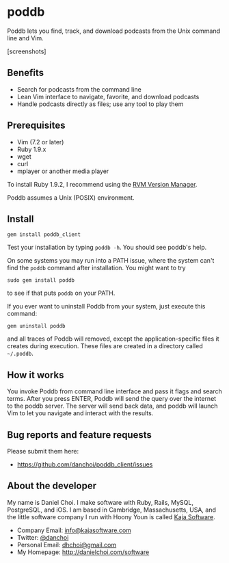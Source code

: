 # poddb

Poddb lets you find, track, and download podcasts from the Unix command line and Vim.

[screenshots]


## Benefits

* Search for podcasts from the command line
* Lean Vim interface to navigate, favorite, and download podcasts
* Handle podcasts directly as files; use any tool to play them


## Prerequisites

* Vim (7.2 or later)
* Ruby 1.9.x
* wget
* curl
* mplayer or another media player

To install Ruby 1.9.2, I recommend using the [RVM Version Manager][rvm].

[rvm]:http://rvm.beginrescueend.com

Poddb assumes a Unix (POSIX) environment.


## Install

    gem install poddb_client

Test your installation by typing `poddb -h`. You should see poddb's help.

On some systems you may run into a PATH issue, where the system can't find the
`poddb` command after installation. You might want to try 

    sudo gem install poddb

to see if that puts `poddb` on your PATH.

If you ever want to uninstall Poddb from your system, just execute this command:

    gem uninstall poddb

and all traces of Poddb will removed, except the application-specific files it
creates during execution. These files are created in a directory called `~/.poddb`.


## How it works

You invoke Poddb from command line interface and pass it flags and search
terms. After you press ENTER, Poddb will send the query over the internet to
the poddb server. The server will send back data, and poddb will launch Vim
to let you navigate and interact with the results.




## Bug reports and feature requests

Please submit them here:

* <https://github.com/danchoi/poddb_client/issues>


## About the developer

My name is Daniel Choi. I make software with Ruby, Rails, MySQL, PostgreSQL,
and iOS. I am based in Cambridge, Massachusetts, USA, and the little software
company I run with Hoony Youn is called [Kaja
Software](http://kajasoftware.com). 

* Company Email: info@kajasoftware.com
* Twitter: [@danchoi][twitter] 
* Personal Email: dhchoi@gmail.com  
* My Homepage: <http://danielchoi.com/software>

[twitter]:http://twitter.com/#!/danchoi




